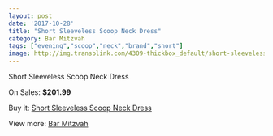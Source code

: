 ```yaml
---
layout: post
date: '2017-10-28'
title: "Short Sleeveless Scoop Neck Dress"
category: Bar Mitzvah
tags: ["evening","scoop","neck","brand","short"]
image: http://img.transblink.com/4309-thickbox_default/short-sleeveless-scoop-neck-dress.jpg
---
```

Short Sleeveless Scoop Neck Dress

On Sales: **$201.99**
<a href="https://www.transblink.com/en/bar-mitzvah/1356-short-sleeveless-scoop-neck-dress.html"><amp-img layout="responsive" width="600" height="600" src="//img.transblink.com/4309-thickbox_default/short-sleeveless-scoop-neck-dress.jpg" alt="Short Sleeveless Scoop Neck Dress 0" /></a>
<a href="https://www.transblink.com/en/bar-mitzvah/1356-short-sleeveless-scoop-neck-dress.html"><amp-img layout="responsive" width="600" height="600" src="//img.transblink.com/4312-thickbox_default/short-sleeveless-scoop-neck-dress.jpg" alt="Short Sleeveless Scoop Neck Dress 1" /></a>
<a href="https://www.transblink.com/en/bar-mitzvah/1356-short-sleeveless-scoop-neck-dress.html"><amp-img layout="responsive" width="600" height="600" src="//img.transblink.com/4311-thickbox_default/short-sleeveless-scoop-neck-dress.jpg" alt="Short Sleeveless Scoop Neck Dress 2" /></a>
<a href="https://www.transblink.com/en/bar-mitzvah/1356-short-sleeveless-scoop-neck-dress.html"><amp-img layout="responsive" width="600" height="600" src="//img.transblink.com/4310-thickbox_default/short-sleeveless-scoop-neck-dress.jpg" alt="Short Sleeveless Scoop Neck Dress 3" /></a>

Buy it: [Short Sleeveless Scoop Neck Dress](https://www.transblink.com/en/bar-mitzvah/1356-short-sleeveless-scoop-neck-dress.html "Short Sleeveless Scoop Neck Dress")

View more: [Bar Mitzvah](https://www.transblink.com/en/2-bar-mitzvah "Bar Mitzvah")